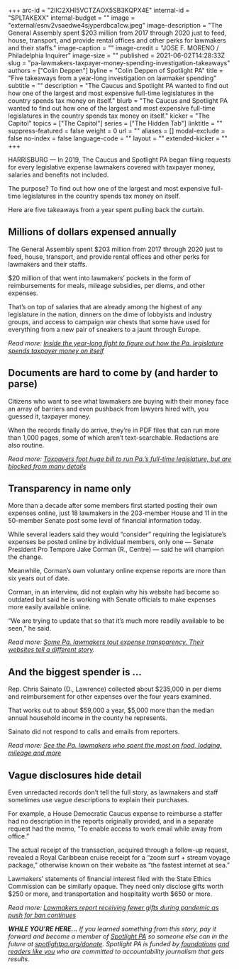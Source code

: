 +++
arc-id = "2IIC2XHI5VCTZAOX5SB3KQPX4E"
internal-id = "SPLTAKEXX"
internal-budget = ""
image = "external/esnv2vsaedwe4sjyperdbca1cw.jpeg"
image-description = "The General Assembly spent $203 million from 2017 through 2020 just to feed, house, transport, and provide rental offices and other perks for lawmakers and their staffs."
image-caption = ""
image-credit = "JOSE F. MORENO / Philadelphia Inquirer"
image-size = ""
published = 2021-06-02T14:28:33Z
slug = "pa-lawmakers-taxpayer-money-spending-investigation-takeaways"
authors = ["Colin Deppen"]
byline = "Colin Deppen of Spotlight PA"
title = "Five takeaways from a year-long investigation on lawmaker spending"
subtitle = ""
description = "The Caucus and Spotlight PA wanted to find out how one of the largest and most expensive full-time legislatures in the country spends tax money on itself."
blurb = "The Caucus and Spotlight PA wanted to find out how one of the largest and most expensive full-time legislatures in the country spends tax money on itself."
kicker = "The Capitol"
topics = ["The Capitol"]
series = ["The Hidden Tab"]
linktitle = ""
suppress-featured = false
weight = 0
url = ""
aliases = []
modal-exclude = false
no-index = false
language-code = ""
layout = ""
extended-kicker = ""
+++

HARRISBURG — In 2019, The Caucus and Spotlight PA began filing requests for every legislative expense lawmakers covered with taxpayer money, salaries and benefits not included.

The purpose? To find out how one of the largest and most expensive full-time legislatures in the country spends tax money on itself.

Here are five takeaways from a year spent pulling back the curtain.

## Millions of dollars expensed annually

The General Assembly spent $203 million from 2017 through 2020 just to feed, house, transport, and provide rental offices and other perks for lawmakers and their staffs.

$20 million of that went into lawmakers’ pockets in the form of reimbursements for meals, mileage subsidies, per diems, and other expenses.

That’s on top of salaries that are already among the highest of any legislature in the nation, dinners on the dime of lobbyists and industry groups, and access to campaign war chests that some have used for everything from a new pair of sneakers to a jaunt through Europe.

<i>Read more: </i><a href="https://www.spotlightpa.org/news/2021/05/pa-legislative-expenses-investigation-how-we-did-it-spotlightpa-thecaucus/"><i>Inside the year-long fight to figure out how the Pa. legislature spends taxpayer money on itself</i></a>

## Documents are hard to come by (and harder to parse)

Citizens who want to see what lawmakers are buying with their money face an array of barriers and even pushback from lawyers hired with, you guessed it, taxpayer money.

When the records finally do arrive, they’re in PDF files that can run more than 1,000 pages, some of which aren’t text-searchable. Redactions are also routine.

<i>Read more: </i><a href="https://www.spotlightpa.org/news/2021/05/pa-legislature-expense-accounts-hidden-legislative-privilege/"><i>Taxpayers foot huge bill to run Pa.’s full-time legislature, but are blocked from many details</i></a>

## Transparency in name only

More than a decade after some members first started posting their own expenses online, just 18 lawmakers in the 203-member House and 11 in the 50-member Senate post some level of financial information today.

While several leaders said they would “consider” requiring the legislature’s expenses be posted online by individual members, only one — Senate President Pro Tempore Jake Corman (R., Centre) — said he will champion the change.

Meanwhile, Corman’s own voluntary online expense reports are more than six years out of date.

Corman, in an interview, did not explain why his website had become so outdated but said he is working with Senate officials to make expenses more easily available online.

“We are trying to update that so that it’s much more readily available to be seen,” he said.

<i>Read more: </i><a href="https://www.spotlightpa.org/news/2021/05/pa-lawmaker-expenses-transparency-websites/"><i>Some Pa. lawmakers tout expense transparency. Their websites tell a different story</i></a><i>.</i>

## And the biggest spender is ...

Rep. Chris Sainato (D., Lawrence) collected about $235,000 in per diems and reimbursement for other expenses over the four years examined.

That works out to about $59,000 a year, $5,000 more than the median annual household income in the county he represents.

Sainato did not respond to calls and emails from reporters.

<i>Read more: </i><a href="https://www.spotlightpa.org/news/2021/05/pa-lawmakers-legislature-expenses-search-biggest-spenders-hidden-tab/"><i>See the Pa. lawmakers who spent the most on food, lodging, mileage and more</i></a>

## Vague disclosures hide detail

Even unredacted records don’t tell the full story, as lawmakers and staff sometimes use vague descriptions to explain their purchases.

For example, a House Democratic Caucus expense to reimburse a staffer had no description in the reports originally provided, and in a separate request had the memo, “To enable access to work email while away from office.”

The actual receipt of the transaction, acquired through a follow-up request, revealed a Royal Caribbean cruise receipt for a “zoom surf + stream voyage package,” otherwise known on their website as “the fastest internet at sea.”

Lawmakers’ statements of financial interest filed with the State Ethics Commission can be similarly opaque. They need only disclose gifts worth $250 or more, and transportation and hospitality worth $650 or more.

<i>Read more: </i><a href="https://www.spotlightpa.org/news/2021/05/pa-legislature-lawmakers-gifts-disclosure-ban/"><i>Lawmakers report receiving fewer gifts during pandemic as push for ban continues</i></a>

<i><b>WHILE YOU’RE HERE...</b></i><i> If you learned something from this story, pay it forward and become a member of </i><a href="https://www.spotlightpa.org/"><i>Spotlight PA</i></a><i> so someone else can in the future at </i><a href="http://spotlightpa.org/donate"><i>spotlightpa.org/donate</i></a><i>. Spotlight PA is funded by</i><a href="https://www.spotlightpa.org/support"><i> foundations</i></a><i> </i><a href="https://www.spotlightpa.org/support"><i>and readers like you</i></a><i> who are committed to accountability journalism that gets results.</i>
